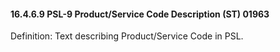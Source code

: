 #### 16.4.6.9 PSL-9 Product/Service Code Description (ST) 01963

Definition: Text describing Product/Service Code in PSL.
